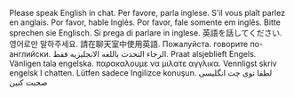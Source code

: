 Please speak English in chat. Per favore, parla inglese. S'il vous plaît parlez en anglais. Por favor, hable Inglés. Por favor, fale somente em inglês. Bitte sprechen sie Englisch. Si prega di parlare in inglese. 英語を話してください. 영어로만 말하주세요. 請在聊天室中使用英語. Пожалуйста. говорите по-английски. الرجاء التحدث باللغه الانجليزيه فقط. Praat alsjeblieft Engels. Vänligen tala engelska. παρακαλουμε να μιλατε αγγλικα. Vennligst skriv engelsk I chatten. Lütfen sadece Ingilizce konuşun. لطفا توی چت انگلیسی صحبت کنین